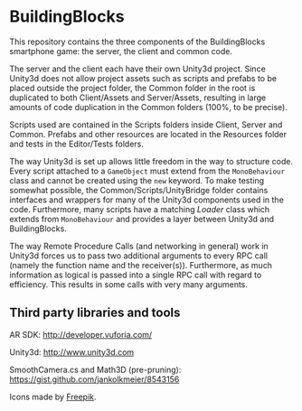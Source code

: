 BuildingBlocks
==============

This repository contains the three components of the BuildingBlocks smartphone game: the server, the client and common code.

The server and the client each have their own Unity3d project. Since Unity3d does not allow project assets such as scripts and prefabs to be placed outside the project folder, the Common folder in the root is duplicated to both Client/Assets and Server/Assets, resulting in large amounts of code duplication in the Common folders (100%, to be precise).

Scripts used are contained in the Scripts folders inside Client, Server and Common. Prefabs and other resources are located in the Resources folder and tests in the Editor/Tests folders.

The way Unity3d is set up allows little freedom in the way to structure code. Every script attached to a `GameObject` must extend from the `MonoBehaviour` class and cannot be created using the `new` keyword. To make testing somewhat possible, the Common/Scripts/UnityBridge folder contains interfaces and wrappers for many of the Unity3d components used in the code. Furthermore, many scripts have a matching *Loader* class which extends from `MonoBehaviour` and provides a layer between Unity3d and BuildingBlocks.

The way Remote Procedure Calls (and networking in general) work in Unity3d forces us to pass two additional arguments to every RPC call (namely the function name and the receiver(s)). Furthermore, as much information as logical is passed into a single RPC call with regard to efficiency. This results in some calls with very many arguments.

Third party libraries and tools
-------------------------------
AR SDK: http://developer.vuforia.com/

Unity3d: http://www.unity3d.com

SmoothCamera.cs and Math3D (pre-pruning): https://gist.github.com/jankolkmeier/8543156

Icons made by [Freepik](http://www.freepik.com).
